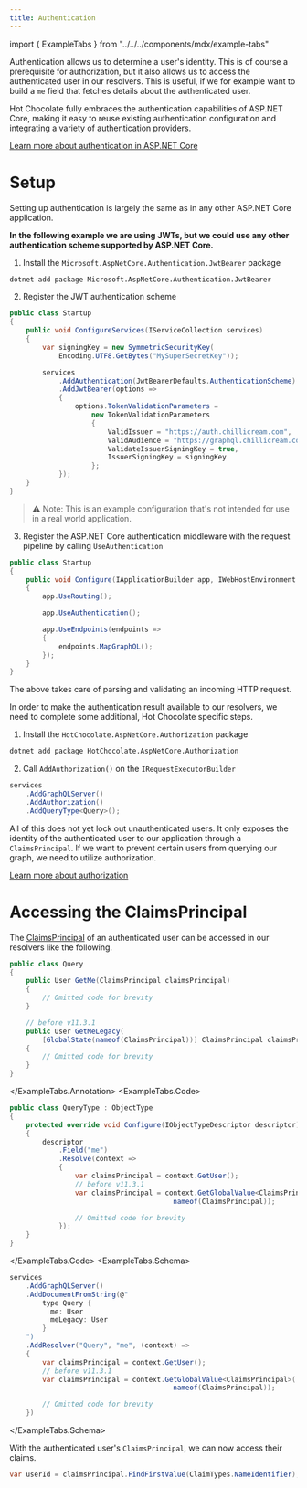 ```yaml
---
title: Authentication
---
```


import { ExampleTabs } from "../../../components/mdx/example-tabs"

Authentication allows us to determine a user's identity. This is of course a prerequisite for authorization, but it also allows us to access the authenticated user in our resolvers. This is useful, if we for example want to build a `me` field that fetches details about the authenticated user.

Hot Chocolate fully embraces the authentication capabilities of ASP.NET Core, making it easy to reuse existing authentication configuration and integrating a variety of authentication providers.

[Learn more about authentication in ASP.NET Core](https://docs.microsoft.com/aspnet/core/security/authentication)

# Setup

Setting up authentication is largely the same as in any other ASP.NET Core application.

**In the following example we are using JWTs, but we could use any other authentication scheme supported by ASP.NET Core.**

1. Install the `Microsoft.AspNetCore.Authentication.JwtBearer` package

```bash
dotnet add package Microsoft.AspNetCore.Authentication.JwtBearer
```

2. Register the JWT authentication scheme

```csharp
public class Startup
{
    public void ConfigureServices(IServiceCollection services)
    {
        var signingKey = new SymmetricSecurityKey(
            Encoding.UTF8.GetBytes("MySuperSecretKey"));

        services
            .AddAuthentication(JwtBearerDefaults.AuthenticationScheme)
            .AddJwtBearer(options =>
            {
                options.TokenValidationParameters =
                    new TokenValidationParameters
                    {
                        ValidIssuer = "https://auth.chillicream.com",
                        ValidAudience = "https://graphql.chillicream.com",
                        ValidateIssuerSigningKey = true,
                        IssuerSigningKey = signingKey
                    };
            });
    }
}
```

> ⚠️ Note: This is an example configuration that's not intended for use in a real world application.

3. Register the ASP.NET Core authentication middleware with the request pipeline by calling `UseAuthentication`

```csharp
public class Startup
{
    public void Configure(IApplicationBuilder app, IWebHostEnvironment env)
    {
        app.UseRouting();

        app.UseAuthentication();

        app.UseEndpoints(endpoints =>
        {
            endpoints.MapGraphQL();
        });
    }
}
```

The above takes care of parsing and validating an incoming HTTP request.

In order to make the authentication result available to our resolvers, we need to complete some additional, Hot Chocolate specific steps.

1. Install the `HotChocolate.AspNetCore.Authorization` package

```bash
dotnet add package HotChocolate.AspNetCore.Authorization
```

2. Call `AddAuthorization()` on the `IRequestExecutorBuilder`

```csharp
services
    .AddGraphQLServer()
    .AddAuthorization()
    .AddQueryType<Query>();
```

All of this does not yet lock out unauthenticated users. It only exposes the identity of the authenticated user to our application through a `ClaimsPrincipal`. If we want to prevent certain users from querying our graph, we need to utilize authorization.

[Learn more about authorization](/docs/hotchocolate/security/authorization)

# Accessing the ClaimsPrincipal

The [ClaimsPrincipal](https://docs.microsoft.com/dotnet/api/system.security.claims.claimsprincipal) of an authenticated user can be accessed in our resolvers like the following.

<ExampleTabs>
<ExampleTabs.Annotation>

```csharp
public class Query
{
    public User GetMe(ClaimsPrincipal claimsPrincipal)
    {
        // Omitted code for brevity
    }

    // before v11.3.1
    public User GetMeLegacy(
        [GlobalState(nameof(ClaimsPrincipal))] ClaimsPrincipal claimsPrincipal)
    {
        // Omitted code for brevity
    }
}
```

</ExampleTabs.Annotation>
<ExampleTabs.Code>

```csharp
public class QueryType : ObjectType
{
    protected override void Configure(IObjectTypeDescriptor descriptor)
    {
        descriptor
            .Field("me")
            .Resolve(context =>
            {
                var claimsPrincipal = context.GetUser();
                // before v11.3.1
                var claimsPrincipal = context.GetGlobalValue<ClaimsPrincipal>(
                                        nameof(ClaimsPrincipal));

                // Omitted code for brevity
            });
    }
}
```

</ExampleTabs.Code>
<ExampleTabs.Schema>

```csharp
services
    .AddGraphQLServer()
    .AddDocumentFromString(@"
        type Query {
          me: User
          meLegacy: User
        }
    ")
    .AddResolver("Query", "me", (context) =>
    {
        var claimsPrincipal = context.GetUser();
        // before v11.3.1
        var claimsPrincipal = context.GetGlobalValue<ClaimsPrincipal>(
                                        nameof(ClaimsPrincipal));

        // Omitted code for brevity
    })
```

</ExampleTabs.Schema>
</ExampleTabs>

With the authenticated user's `ClaimsPrincipal`, we can now access their claims.

```csharp
var userId = claimsPrincipal.FindFirstValue(ClaimTypes.NameIdentifier);
```
